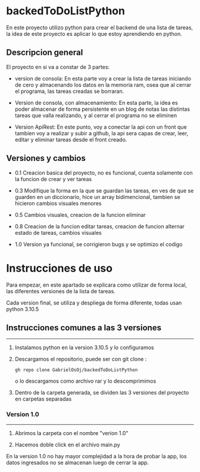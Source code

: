 # backedToDoListPython
En este proyecto utilizo python para crear el backend de una lista de tareas, la idea de este proyecto es aplicar lo que estoy aprendiendo en python.


## Descripcion general
  El proyecto en si va a constar de 3 partes:
  - version de consola:
    En esta parte voy a crear la lista de tareas iniciando de cero y almacenando los datos en la memoria ram, osea que al cerrar el programa, las tareas creadas
    se borraran.
  
  - Version de consola, con almacenamiento:
    En esta parte, la idea es poder almacenar de forma persistente en un blog de notas las distintas tareas que valla realizando, y al cerrar el programa no se     eliminen
  
  - Version ApiRest:
   En este punto, voy a conectar la api con un front que tambien voy a realizar y subir a github, la api sera capas de crear, leer, editar y eliminar tareas        desde el front creado.
   

## Versiones y cambios
  
   - 0.1 Creacion basica del proyecto, no es funcional, cuenta solamente con la funcion de crear y ver tareas

   - 0.3 Modifique la forma en la que se guardan las tareas, en ves de que se guarden en un diccionario, hice un array bidimencional, tambien se hicieron cambios visuales menores
   
   - 0.5 Cambios visuales, creacion de la funcion eliminar
 
   - 0.8 Creacion de la funcion editar tareas, creacion de funcion alternar estado de tareas, cambios visuales

   - 1.0 Version ya funcional, se corrigieron bugs y se optimizo el codigo
  

# Instrucciones de uso

 Para empezar, en este apartado se explicara como utilizar de forma local, las diferentes versiones de la lista de tareas.

 Cada version final, se utiliza y despliega de forma diferente, todas usan python 3.10.5

## Instrucciones comunes a las 3 versiones
----
 1. Instalamos python en la version 3.10.5 y lo configuramos

 2. Descargamos el repositorio, puede ser con git clone :

    `gh repo clone GabrielOsOj/backedToDoListPython`

    o lo descargamos como archivo rar y lo descomprimimos

  3. Dentro de la carpeta generada, se dividen las 3 versiones del proyecto en carpetas separadas


### Version 1.0 
---
  1. Abrimos la carpeta con el nombre "verion 1.0"

  2. Hacemos doble click en el archivo main.py

En la version 1.0 no hay mayor complejidad a la hora de probar la app, los datos ingresados no se almacenan luego de cerrar la app.






    
  
